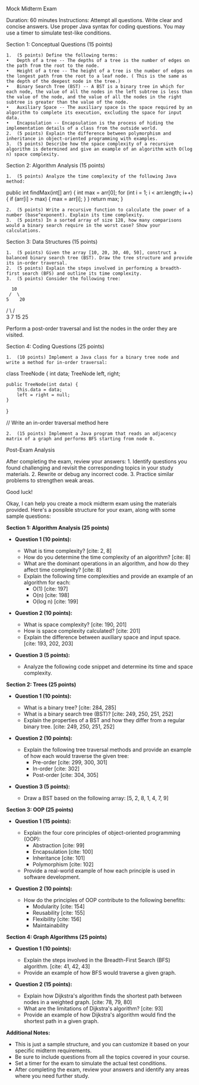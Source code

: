 Mock Midterm Exam

Duration: 60 minutes
Instructions: Attempt all questions. Write clear and concise answers. Use proper Java syntax for coding questions. You may use a timer to simulate test-like conditions.

Section 1: Conceptual Questions (15 points)

	1.	(5 points) Define the following terms:
	•	Depth of a tree -- The depths of a tree is the number of edges on the path from the root to the node.
	•	Height of a tree -- The height of a tree is the number of edges on the longest path from the root to a leaf node. ( This is the same as the depth of the deepest node in the tree.)
	•	Binary Search Tree (BST) -- A BST is a binary tree in which for each node, the value of all the nodes in the left subtree is less than the value of the node, and the value of all the nodes in the right subtree is greater than the value of the node.
	•	Auxiliary Space -- The auxiliary space is the space required by an algorithm to complete its execution, excluding the space for input data.
	•	Encapsulation -- Encapsulation is the process of hiding the implementation details of a class from the outside world.
	2.	(5 points) Explain the difference between polymorphism and inheritance in object-oriented programming with examples.
	3.	(5 points) Describe how the space complexity of a recursive algorithm is determined and give an example of an algorithm with O(log n) space complexity.

Section 2: Algorithm Analysis (15 points)

	1.	(5 points) Analyze the time complexity of the following Java method:

public int findMax(int[] arr) {
    int max = arr[0];
    for (int i = 1; i < arr.length; i++) {
        if (arr[i] > max) {
            max = arr[i];
        }
    }
    return max;
}


	2.	(5 points) Write a recursive function to calculate the power of a number (base^exponent). Explain its time complexity.
	3.	(5 points) In a sorted array of size 128, how many comparisons would a binary search require in the worst case? Show your calculations.

Section 3: Data Structures (15 points)

	1.	(5 points) Given the array [10, 20, 30, 40, 50], construct a balanced binary search tree (BST). Draw the tree structure and provide its in-order traversal.
	2.	(5 points) Explain the steps involved in performing a breadth-first search (BFS) and outline its time complexity.
	3.	(5 points) Consider the following tree:

      10
     /  \
    5    20
   / \   / \
  3   7 15  25

Perform a post-order traversal and list the nodes in the order they are visited.

Section 4: Coding Questions (25 points)

	1.	(10 points) Implement a Java class for a binary tree node and write a method for in-order traversal:

class TreeNode {
    int data;
    TreeNode left, right;

    public TreeNode(int data) {
        this.data = data;
        left = right = null;
    }
}

// Write an in-order traversal method here


	2.	(15 points) Implement a Java program that reads an adjacency matrix of a graph and performs BFS starting from node 0.

Post-Exam Analysis

After completing the exam, review your answers:
	1.	Identify questions you found challenging and revisit the corresponding topics in your study materials.
	2.	Rewrite or debug any incorrect code.
	3.	Practice similar problems to strengthen weak areas.

Good luck! 

Okay, I can help you create a mock midterm exam using the materials provided. Here's a possible structure for your exam, along with some sample questions:

**Section 1: Algorithm Analysis (25 points)**

* **Question 1 (10 points):**
    * What is time complexity? [cite: 2, 8]
    * How do you determine the time complexity of an algorithm? [cite: 8]
    * What are the dominant operations in an algorithm, and how do they affect time complexity? [cite: 8]
    * Explain the following time complexities and provide an example of an algorithm for each:
        * O(1) [cite: 197]
        * O(n) [cite: 198]
        * O(log n) [cite: 199]

* **Question 2 (10 points):**
    * What is space complexity? [cite: 190, 201]
    * How is space complexity calculated? [cite: 201]
    * Explain the difference between auxiliary space and input space. [cite: 193, 202, 203]

* **Question 3 (5 points):**
    * Analyze the following code snippet and determine its time and space complexity.

**Section 2: Trees (25 points)**

* **Question 1 (10 points):**
    * What is a binary tree? [cite: 284, 285]
    * What is a binary search tree (BST)? [cite: 249, 250, 251, 252]
    * Explain the properties of a BST and how they differ from a regular binary tree. [cite: 249, 250, 251, 252]

* **Question 2 (10 points):**
    * Explain the following tree traversal methods and provide an example of how each would traverse the given tree:
        * Pre-order [cite: 299, 300, 301]
        * In-order [cite: 302]
        * Post-order [cite: 304, 305]

* **Question 3 (5 points):**
    * Draw a BST based on the following array: [5, 2, 8, 1, 4, 7, 9]

**Section 3: OOP (25 points)**

* **Question 1 (15 points):**
    * Explain the four core principles of object-oriented programming (OOP):
        * Abstraction [cite: 99]
        * Encapsulation [cite: 100]
        * Inheritance [cite: 101]
        * Polymorphism [cite: 102]
    * Provide a real-world example of how each principle is used in software development.

* **Question 2 (10 points):**
    * How do the principles of OOP contribute to the following benefits:
        * Modularity [cite: 154]
        * Reusability [cite: 155]
        * Flexibility [cite: 156]
        * Maintainability

**Section 4: Graph Algorithms (25 points)**

* **Question 1 (10 points):**
    * Explain the steps involved in the Breadth-First Search (BFS) algorithm. [cite: 41, 42, 43]
    * Provide an example of how BFS would traverse a given graph.

* **Question 2 (15 points):**
    * Explain how Dijkstra's algorithm finds the shortest path between nodes in a weighted graph. [cite: 78, 79, 80]
    * What are the limitations of Dijkstra's algorithm? [cite: 93]
    * Provide an example of how Dijkstra's algorithm would find the shortest path in a given graph.

**Additional Notes:**

* This is just a sample structure, and you can customize it based on your specific midterm requirements.
* Be sure to include questions from all the topics covered in your course.
* Set a timer for the exam to simulate the actual test conditions.
* After completing the exam, review your answers and identify any areas where you need further study.